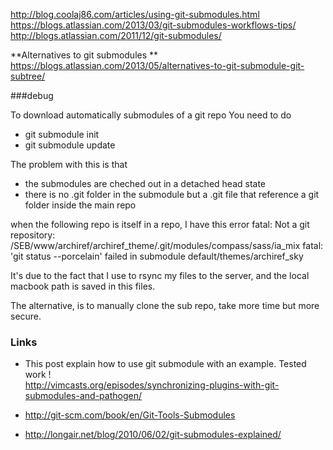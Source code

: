 http://blog.coolaj86.com/articles/using-git-submodules.html   
https://blogs.atlassian.com/2013/03/git-submodules-workflows-tips/   
http://blogs.atlassian.com/2011/12/git-submodules/

**Alternatives to git submodules    **
https://blogs.atlassian.com/2013/05/alternatives-to-git-submodule-git-subtree/


###debug 

To download automatically submodules of a git repo 
You need to do 
* git submodule init 
* git submodule update 

The problem with this is that 
* the submodules are cheched out in a detached head state 
* there is no .git folder in the submodule but a .git file that reference a git folder inside the main repo 

when the following repo is itself in a repo, I have this error 
fatal: Not a git repository: /SEB/www/archiref/archiref_theme/.git/modules/compass/sass/ia_mix
fatal: 'git status --porcelain' failed in submodule default/themes/archiref_sky

It's due to the fact that I use to rsync my files to the server, and the local macbook path is saved in this files. 

The alternative, is to manually clone the sub repo, take more time but more secure. 



### Links

* This post explain how to use git submodule with an example. Tested work !   
http://vimcasts.org/episodes/synchronizing-plugins-with-git-submodules-and-pathogen/

* http://git-scm.com/book/en/Git-Tools-Submodules
* http://longair.net/blog/2010/06/02/git-submodules-explained/